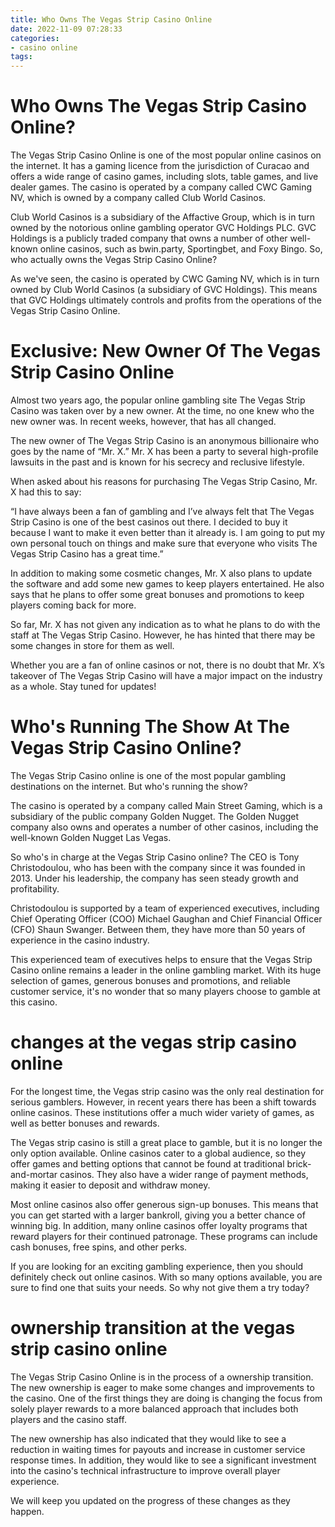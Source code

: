 ```yaml
---
title: Who Owns The Vegas Strip Casino Online
date: 2022-11-09 07:28:33
categories:
- casino online
tags:
---
```



#  Who Owns The Vegas Strip Casino Online?

The Vegas Strip Casino Online is one of the most popular online casinos on the internet. It has a gaming licence from the jurisdiction of Curacao and offers a wide range of casino games, including slots, table games, and live dealer games. The casino is operated by a company called CWC Gaming NV, which is owned by a company called Club World Casinos.

Club World Casinos is a subsidiary of the Affactive Group, which is in turn owned by the notorious online gambling operator GVC Holdings PLC. GVC Holdings is a publicly traded company that owns a number of other well-known online casinos, such as bwin.party, Sportingbet, and Foxy Bingo. So, who actually owns the Vegas Strip Casino Online?

As we've seen, the casino is operated by CWC Gaming NV, which is in turn owned by Club World Casinos (a subsidiary of GVC Holdings). This means that GVC Holdings ultimately controls and profits from the operations of the Vegas Strip Casino Online.

#  Exclusive: New Owner Of The Vegas Strip Casino Online

Almost two years ago, the popular online gambling site The Vegas Strip Casino was taken over by a new owner. At the time, no one knew who the new owner was. In recent weeks, however, that has all changed.

The new owner of The Vegas Strip Casino is an anonymous billionaire who goes by the name of “Mr. X.” Mr. X has been a party to several high-profile lawsuits in the past and is known for his secrecy and reclusive lifestyle.

When asked about his reasons for purchasing The Vegas Strip Casino, Mr. X had this to say:

“I have always been a fan of gambling and I’ve always felt that The Vegas Strip Casino is one of the best casinos out there. I decided to buy it because I want to make it even better than it already is. I am going to put my own personal touch on things and make sure that everyone who visits The Vegas Strip Casino has a great time.”

In addition to making some cosmetic changes, Mr. X also plans to update the software and add some new games to keep players entertained. He also says that he plans to offer some great bonuses and promotions to keep players coming back for more.

So far, Mr. X has not given any indication as to what he plans to do with the staff at The Vegas Strip Casino. However, he has hinted that there may be some changes in store for them as well.

Whether you are a fan of online casinos or not, there is no doubt that Mr. X’s takeover of The Vegas Strip Casino will have a major impact on the industry as a whole. Stay tuned for updates!

#  Who's Running The Show At The Vegas Strip Casino Online?

The Vegas Strip Casino online is one of the most popular gambling destinations on the internet. But who's running the show?

The casino is operated by a company called Main Street Gaming, which is a subsidiary of the public company Golden Nugget. The Golden Nugget company also owns and operates a number of other casinos, including the well-known Golden Nugget Las Vegas.

So who's in charge at the Vegas Strip Casino online? The CEO is Tony Christodoulou, who has been with the company since it was founded in 2013. Under his leadership, the company has seen steady growth and profitability.

Christodoulou is supported by a team of experienced executives, including Chief Operating Officer (COO) Michael Gaughan and Chief Financial Officer (CFO) Shaun Swanger. Between them, they have more than 50 years of experience in the casino industry.

This experienced team of executives helps to ensure that the Vegas Strip Casino online remains a leader in the online gambling market. With its huge selection of games, generous bonuses and promotions, and reliable customer service, it's no wonder that so many players choose to gamble at this casino.

#  changes at the vegas strip casino online

For the longest time, the Vegas strip casino was the only real destination for serious gamblers. However, in recent years there has been a shift towards online casinos. These institutions offer a much wider variety of games, as well as better bonuses and rewards.

The Vegas strip casino is still a great place to gamble, but it is no longer the only option available. Online casinos cater to a global audience, so they offer games and betting options that cannot be found at traditional brick-and-mortar casinos. They also have a wider range of payment methods, making it easier to deposit and withdraw money.

Most online casinos also offer generous sign-up bonuses. This means that you can get started with a larger bankroll, giving you a better chance of winning big. In addition, many online casinos offer loyalty programs that reward players for their continued patronage. These programs can include cash bonuses, free spins, and other perks.

If you are looking for an exciting gambling experience, then you should definitely check out online casinos. With so many options available, you are sure to find one that suits your needs. So why not give them a try today?

#  ownership transition at the vegas strip casino online

The Vegas Strip Casino Online is in the process of a ownership transition. The new ownership is eager to make some changes and improvements to the casino. One of the first things they are doing is changing the focus from solely player rewards to a more balanced approach that includes both players and the casino staff.

The new ownership has also indicated that they would like to see a reduction in waiting times for payouts and increase in customer service response times. In addition, they would like to see a significant investment into the casino's technical infrastructure to improve overall player experience.

We will keep you updated on the progress of these changes as they happen.